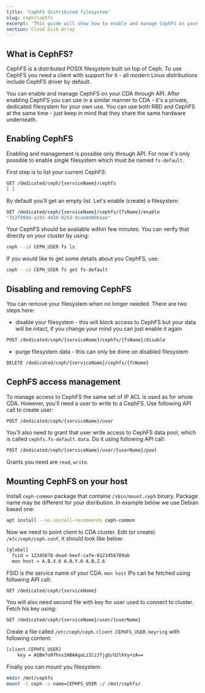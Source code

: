 ```yaml
---
title: 'CephFS distributed filesystem'
slug: ceph/cephfs
excerpt: 'This guide will show how to enable and manage CephFS on your CDA'
section: Cloud Disk Array
---
```



## What is CephFS?

CephFS is a distributed POSIX filesystem built on top of Ceph. To use CephFS you need a client with support for it - all modern Linux distributions include CephFS driver by default.

You can enable and manage CephFS on your CDA through API. After enabling CephFS you can use in a similar manner to CDA - it's a private, dedicated filesystem for your own use. You can use both RBD and CephFS at the same time - just keep in mind that they share the same hardware underneath.


## Enabling CephFS

Enabling and management is possible only through API. For now it's only possible to enable single filesystem which must be named ```fs-default```.

First step is to list your current CephFS:
```bash
GET /dedicated/ceph/{serviceName}/cephfs
[ ]
```

By default you'll get an empty list. Let's enable (create) a filesystem:
```bash
GET /dedicated/ceph/{serviceName}/cephfs/{fsName}/enable
"352f999d-a191-4420-825d-0cae0980baae"
```

Your CephFS should be available within few minutes. You can verify that directly on your cluster by using:
```bash
ceph --id CEPH_USER fs ls
```

If you would like to get some details about you CephFS, use:
```bash
ceph --id CEPH_USER fs get fs-default
```


## Disabling and removing CephFS

You can remove your filesystem when no longer needed. There are two steps here:
 * disable your filesystem - this will block access to CephFS but your data will be intact, if you change your mind you can just enable it again
```bash
POST /dedicated/ceph/{serviceName}/cephfs/{fsName}/disable
```
 * purge filesystem data - this can only be done on disabled filesystem
```bash
DELETE /dedicated/ceph/{serviceName}/cephfs/{fsName}
```


## CephFS access management

To manage access to CephFS the same set of IP ACL is used as for whole CDA. However, you'll need a user to write to a CephFS. Use following API call to create user:
```bash
POST /dedicated/ceph/{serviceName}/user
```

You'll also need to grant that user write access to CephFS data pool, which is called ```cephfs.fs-default.data```. Do it using following API call:
```bash
POST /dedicated/ceph/{serviceName}/user/{userName}/pool
```

Grants you need are ```read```, ```write```.


## Mounting CephFS on your host

Install ```ceph-common``` package that containe ```/sbin/mount.ceph``` binary. Package name may be different for your disribution. In example below we use Debian based one:
```bash
apt install --no-install-recommends ceph-common
```

Now we need to point client to CDA cluster. Edit (or create) ```/etc/ceph/ceph.conf```, it should look like below:
```bash
[global]
  fsid = 12345678-dead-beef-cafe-0123456789ab
  mon host = A.B.X.6 A.B.Y.6 A.B.Z.6
```

FSID is the service name of your CDA. ```mon host``` IPs can be fetched using following API call:
```bash
GET /dedicated/ceph/{serviceName}
```

You will also need second file with key for user used to connect to cluster. Fetch his key using:
```bash
GET /dedicated/ceph/{serviceName}/user/{userName}
```

Create a file called ```/etc/ceph/ceph.client.CEPHFS_USER.keyring``` with following content:
```bash
[client.CEPHFS_USER]
	key = AQBm7o8fhns1HBAAgaLzICzJfjgU/U2lkVy+zA==
```

Finally you can mount you filesystem:
```bash
mkdir /mnt/cephfs
mount -t ceph -o name=CEPHFS_USER :/ /mnt/cephfs/
```
